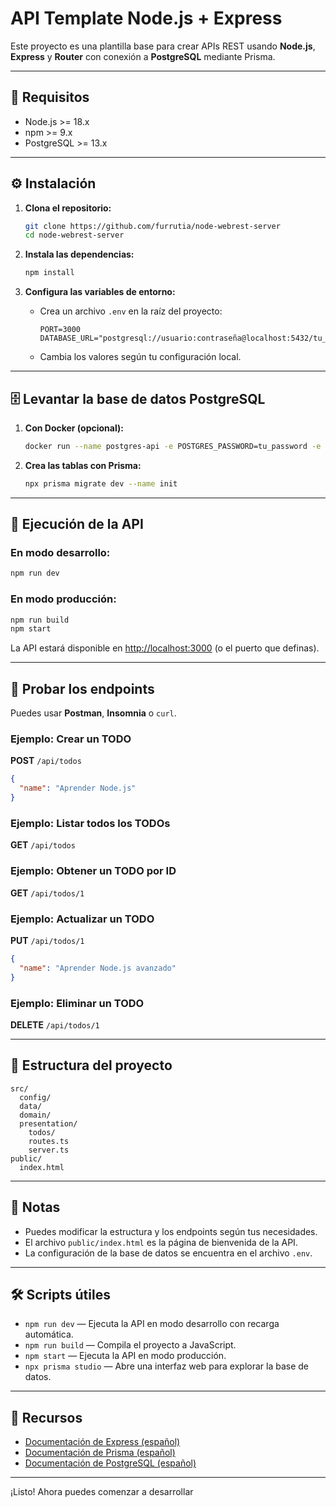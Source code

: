 # API Template Node.js + Express

Este proyecto es una plantilla base para crear APIs REST usando **Node.js**, **Express** y **Router** con conexión a **PostgreSQL** mediante Prisma.

---

## 🚀 Requisitos

- Node.js >= 18.x
- npm >= 9.x
- PostgreSQL >= 13.x

---

## ⚙️ Instalación

1. **Clona el repositorio:**
   ```bash
   git clone https://github.com/furrutia/node-webrest-server
   cd node-webrest-server
   ```

2. **Instala las dependencias:**
   ```bash
   npm install
   ```

3. **Configura las variables de entorno:**
   - Crea un archivo `.env` en la raíz del proyecto:
     ```
     PORT=3000
     DATABASE_URL="postgresql://usuario:contraseña@localhost:5432/tu_basededatos"
     ```
   - Cambia los valores según tu configuración local.

---

## 🗄️ Levantar la base de datos PostgreSQL

1. **Con Docker (opcional):**
   ```bash
   docker run --name postgres-api -e POSTGRES_PASSWORD=tu_password -e POSTGRES_DB=tu_basededatos -p 5432:5432 -d postgres:13
   ```

2. **Crea las tablas con Prisma:**
   ```bash
   npx prisma migrate dev --name init
   ```

---

## 🏁 Ejecución de la API

### En modo desarrollo:
```bash
npm run dev
```

### En modo producción:
```bash
npm run build
npm start
```

La API estará disponible en [http://localhost:3000](http://localhost:3000) (o el puerto que definas).

---

## 🧪 Probar los endpoints

Puedes usar **Postman**, **Insomnia** o `curl`.

### Ejemplo: Crear un TODO

**POST** `/api/todos`
```json
{
  "name": "Aprender Node.js"
}
```

### Ejemplo: Listar todos los TODOs

**GET** `/api/todos`

### Ejemplo: Obtener un TODO por ID

**GET** `/api/todos/1`

### Ejemplo: Actualizar un TODO

**PUT** `/api/todos/1`
```json
{
  "name": "Aprender Node.js avanzado"
}
```

### Ejemplo: Eliminar un TODO

**DELETE** `/api/todos/1`

---

## 📂 Estructura del proyecto

```
src/
  config/
  data/
  domain/
  presentation/
    todos/
    routes.ts
    server.ts
public/
  index.html
```

---

## 📝 Notas

- Puedes modificar la estructura y los endpoints según tus necesidades.
- El archivo `public/index.html` es la página de bienvenida de la API.
- La configuración de la base de datos se encuentra en el archivo `.env`.

---

## 🛠️ Scripts útiles

- `npm run dev` — Ejecuta la API en modo desarrollo con recarga automática.
- `npm run build` — Compila el proyecto a JavaScript.
- `npm start` — Ejecuta la API en modo producción.
- `npx prisma studio` — Abre una interfaz web para explorar la base de datos.

---

## 📖 Recursos

- [Documentación de Express (español)](https://expressjs.com/es/)
- [Documentación de Prisma (español)](https://www.prisma.io/docs/concepts/database-connectors/postgresql)
- [Documentación de PostgreSQL (español)](https://www.postgresql.org/docs/es/)

---

¡Listo! Ahora puedes comenzar a desarrollar